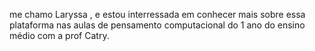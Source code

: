 me chamo Laryssa , e estou interressada em conhecer mais sobre essa plataforma nas aulas de pensamento computacional do 1 ano do ensino médio com a prof Catry.
